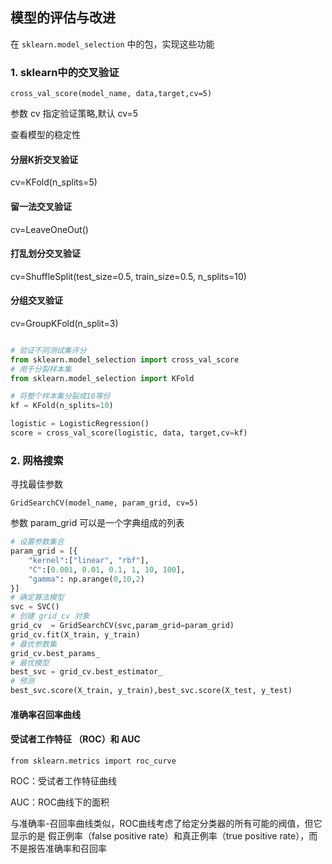 ## 模型的评估与改进

在 `sklearn.model_selection` 中的包，实现这些功能

### 1. sklearn中的交叉验证

`cross_val_score(model_name, data,target,cv=5)`

参数 cv 指定验证策略,默认 cv=5

查看模型的稳定性

#### 分层K折交叉验证

cv=KFold(n_splits=5)

#### 留一法交叉验证

cv=LeaveOneOut()

#### 打乱划分交叉验证

cv=ShuffleSplit(test_size=0.5, train_size=0.5, n_splits=10)

#### 分组交叉验证

cv=GroupKFold(n_split=3)

```python

# 验证不同测试集评分
from sklearn.model_selection import cross_val_score
# 用于分裂样本集
from sklearn.model_selection import KFold

# 将整个样本集分裂成10等份
kf = KFold(n_splits=10)

logistic = LogisticRegression()
score = cross_val_score(logistic, data, target,cv=kf)

```





### 2. 网格搜索

寻找最佳参数

`GridSearchCV(model_name, param_grid, cv=5)`

参数 param_grid 可以是一个字典组成的列表

```python
# 设置参数集合
param_grid = [{
    "kernel":["linear", "rbf"],
    "C":[0.001, 0.01, 0.1, 1, 10, 100],
    "gamma": np.arange(0,10,2)
}]
# 确定算法模型
svc = SVC()
# 创建 grid_cv 对象
grid_cv  = GridSearchCV(svc,param_grid=param_grid)
grid_cv.fit(X_train, y_train)
# 最优参数集
grid_cv.best_params_
# 最优模型
best_svc = grid_cv.best_estimator_
# 预测
best_svc.score(X_train, y_train),best_svc.score(X_test, y_test)
```



#### 准确率召回率曲线





#### 受试者工作特征 （ROC）和 AUC

`from sklearn.metrics import roc_curve`

ROC：受试者工作特征曲线

AUC：ROC曲线下的面积

与准确率-召回率曲线类似，ROC曲线考虑了给定分类器的所有可能的阀值，但它显示的是 假正例率（false positive rate）和真正例率（true positive rate），而不是报告准确率和召回率